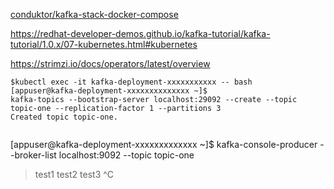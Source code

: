 
[conduktor/kafka-stack-docker-compose](https://github.com/conduktor/kafka-stack-docker-compose/blob/master/zk-single-kafka-single.yml)

https://redhat-developer-demos.github.io/kafka-tutorial/kafka-tutorial/1.0.x/07-kubernetes.html#kubernetes

https://strimzi.io/docs/operators/latest/overview
```
$kubectl exec -it kafka-deployment-xxxxxxxxxxx -- bash
[appuser@kafka-deployment-xxxxxxxxxxxxxx ~]$ 
kafka-topics --bootstrap-server localhost:29092 --create --topic topic-one --replication-factor 1 --partitions 3
Created topic topic-one.


```
[appuser@kafka-deployment-xxxxxxxxxxxxx ~]$ kafka-console-producer --broker-list localhost:9092 --topic topic-one
>test1
>test2
>test3
>^C
```
